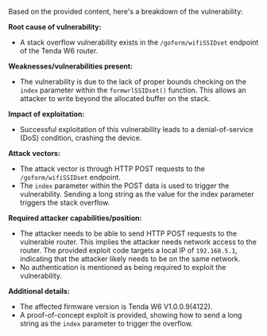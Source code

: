 Based on the provided content, here's a breakdown of the vulnerability:

**Root cause of vulnerability:**
- A stack overflow vulnerability exists in the `/goform/wifiSSIDset` endpoint of the Tenda W6 router.

**Weaknesses/vulnerabilities present:**
- The vulnerability is due to the lack of proper bounds checking on the `index` parameter within the `formwrlSSIDset()` function. This allows an attacker to write beyond the allocated buffer on the stack.

**Impact of exploitation:**
- Successful exploitation of this vulnerability leads to a denial-of-service (DoS) condition, crashing the device.

**Attack vectors:**
- The attack vector is through HTTP POST requests to the `/goform/wifiSSIDset` endpoint.
- The `index` parameter within the POST data is used to trigger the vulnerability. Sending a long string as the value for the index parameter triggers the stack overflow.

**Required attacker capabilities/position:**
- The attacker needs to be able to send HTTP POST requests to the vulnerable router. This implies the attacker needs network access to the router. The provided exploit code targets a local IP of `192.168.5.1`, indicating that the attacker likely needs to be on the same network.
- No authentication is mentioned as being required to exploit the vulnerability.

**Additional details:**
- The affected firmware version is Tenda W6 V1.0.0.9(4122).
- A proof-of-concept exploit is provided, showing how to send a long string as the `index` parameter to trigger the overflow.